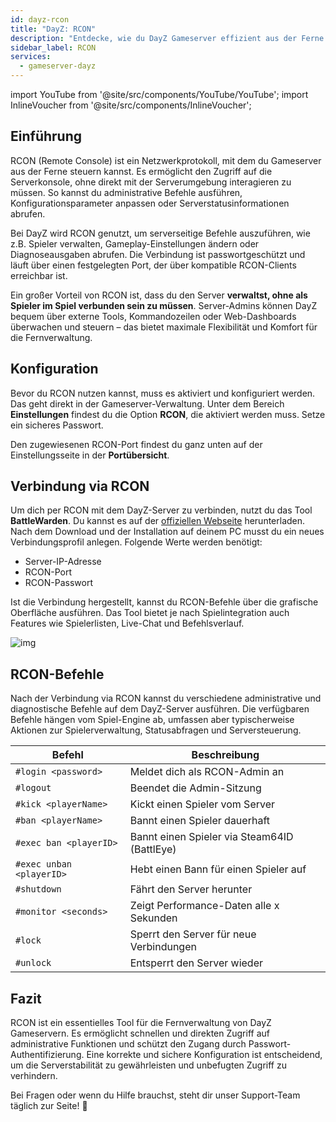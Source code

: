 ```yaml
---
id: dayz-rcon
title: "DayZ: RCON"
description: "Entdecke, wie du DayZ Gameserver effizient aus der Ferne verwaltest und steuerst – ganz ohne Ingame-Verbindung → Jetzt mehr erfahren"
sidebar_label: RCON
services:
  - gameserver-dayz
---
```


import YouTube from '@site/src/components/YouTube/YouTube';
import InlineVoucher from '@site/src/components/InlineVoucher';

## Einführung

RCON (Remote Console) ist ein Netzwerkprotokoll, mit dem du Gameserver aus der Ferne steuern kannst. Es ermöglicht den Zugriff auf die Serverkonsole, ohne direkt mit der Serverumgebung interagieren zu müssen. So kannst du administrative Befehle ausführen, Konfigurationsparameter anpassen oder Serverstatusinformationen abrufen.

Bei DayZ wird RCON genutzt, um serverseitige Befehle auszuführen, wie z.B. Spieler verwalten, Gameplay-Einstellungen ändern oder Diagnoseausgaben abrufen. Die Verbindung ist passwortgeschützt und läuft über einen festgelegten Port, der über kompatible RCON-Clients erreichbar ist.

Ein großer Vorteil von RCON ist, dass du den Server **verwaltst, ohne als Spieler im Spiel verbunden sein zu müssen**. Server-Admins können DayZ bequem über externe Tools, Kommandozeilen oder Web-Dashboards überwachen und steuern – das bietet maximale Flexibilität und Komfort für die Fernverwaltung.

<InlineVoucher />

## Konfiguration

Bevor du RCON nutzen kannst, muss es aktiviert und konfiguriert werden. Das geht direkt in der Gameserver-Verwaltung. Unter dem Bereich **Einstellungen** findest du die Option **RCON**, die aktiviert werden muss. Setze ein sicheres Passwort.

Den zugewiesenen RCON-Port findest du ganz unten auf der Einstellungsseite in der **Portübersicht**. 



## Verbindung via RCON

Um dich per RCON mit dem DayZ-Server zu verbinden, nutzt du das Tool **BattleWarden**. Du kannst es auf der [offiziellen Webseite](https://www.battlewarden.net) herunterladen. Nach dem Download und der Installation auf deinem PC musst du ein neues Verbindungsprofil anlegen. Folgende Werte werden benötigt:

- Server-IP-Adresse  
- RCON-Port 
- RCON-Passwort

Ist die Verbindung hergestellt, kannst du RCON-Befehle über die grafische Oberfläche ausführen. Das Tool bietet je nach Spielintegration auch Features wie Spielerlisten, Live-Chat und Befehlsverlauf.

![img](https://screensaver01.zap-hosting.com/index.php/s/P9S3rx3GFWkAo3G/preview)



## RCON-Befehle

Nach der Verbindung via RCON kannst du verschiedene administrative und diagnostische Befehle auf dem DayZ-Server ausführen. Die verfügbaren Befehle hängen vom Spiel-Engine ab, umfassen aber typischerweise Aktionen zur Spielerverwaltung, Statusabfragen und Serversteuerung.

| Befehl                         | Beschreibung                                          |
|----------------------------------|------------------------------------------------------|
| `#login <password>`             | Meldet dich als RCON-Admin an                         |
| `#logout`                       | Beendet die Admin-Sitzung                             |
| `#kick <playerName>`            | Kickt einen Spieler vom Server                        |
| `#ban <playerName>`             | Bannt einen Spieler dauerhaft                         |
| `#exec ban <playerID>`          | Bannt einen Spieler via Steam64ID (BattlEye)         |
| `#exec unban <playerID>`        | Hebt einen Bann für einen Spieler auf                 |
| `#shutdown`                     | Fährt den Server herunter                             |
| `#monitor <seconds>`            | Zeigt Performance-Daten alle x Sekunden               |
| `#lock`                         | Sperrt den Server für neue Verbindungen               |
| `#unlock`                       | Entsperrt den Server wieder                           |




## Fazit

RCON ist ein essentielles Tool für die Fernverwaltung von DayZ Gameservern. Es ermöglicht schnellen und direkten Zugriff auf administrative Funktionen und schützt den Zugang durch Passwort-Authentifizierung. Eine korrekte und sichere Konfiguration ist entscheidend, um die Serverstabilität zu gewährleisten und unbefugten Zugriff zu verhindern.

Bei Fragen oder wenn du Hilfe brauchst, steht dir unser Support-Team täglich zur Seite! 🙂

<InlineVoucher />
